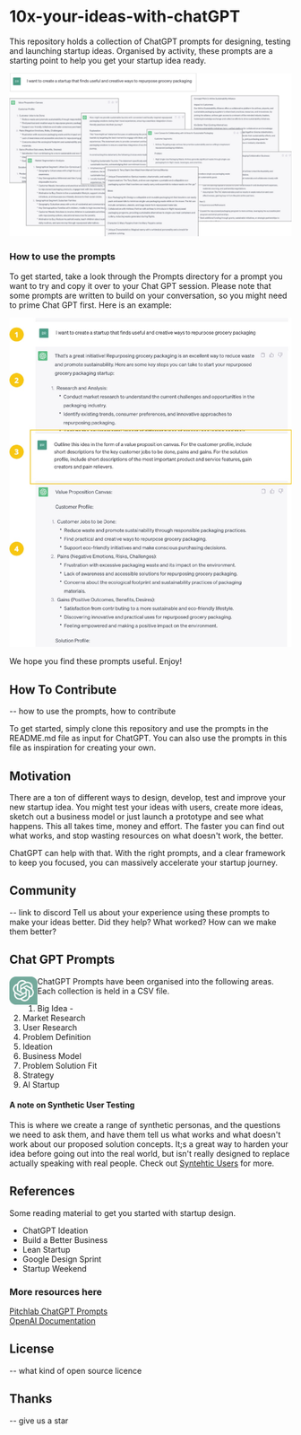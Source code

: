 # 10x-your-ideas-with-chatGPT
This repository holds a collection of ChatGPT prompts for designing, testing and launching startup ideas. Organised by activity, these prompts are a starting point to help you get your startup idea ready. 
  
  
<img src="./Images/10x-with-ChatGPT.jpg" alt="ChatGPT Examples">  

   
### How to use the prompts
To get started, take a look through the Prompts directory for a prompt you want to try and copy it over to your Chat GPT session. Please note that some prompts are written to build on your conversation, so you might need to prime Chat GPT first. Here is an example:   

<img src="./Images/Howto-example.jpg" alt="Howto Example">
   
We hope you find these prompts useful. Enjoy!

  
## How To Contribute 
-- how to use the prompts, how to contribute 

To get started, simply clone this repository and use the prompts in the README.md file as input for ChatGPT. You can also use the prompts in this file as inspiration for creating your own.


## Motivation 
There are a ton of different ways to design, develop, test and improve your new startup idea. You might test your ideas with users, create more ideas, sketch out a business model or just launch a prototype and see what happens. This all takes time, money and effort. The faster you can find out what works, and stop wasting resources on what doesn't work, the better.  

ChatGPT can help with that. With the right prompts, and a clear framework to keep you focused, you can massively accelerate your startup journey. 

## Community
-- link to discord
Tell us about your experience using these prompts to make your ideas better. Did they help? What worked? How can we make them better? 
  

## Chat GPT Prompts 
<img src="./Images/chatgpt.png" alt="ChatGPT Logo" width="50" height="50" align="left">
ChatGPT Prompts have been organised into the following areas. Each collection is held in a CSV file.

1. Big Idea -
2. Market Research
3. User Research
4. Problem Definition
5. Ideation
6. Business Model
7. Problem Solution Fit
8. Strategy
9. AI Startup

  
#### A note on Synthetic User Testing  
This is where we create a range of synthetic personas, and the questions we need to ask them, and have them tell us what works and what doesn't work about our proposed solution concepts. It;s a great way to harden your idea before going out into the real world, but isn't really designed to replace actually speaking with real people. Check out [Syntehtic Users](https://www.syntheticusers.com/) for more.




## References 
Some reading material to get you started with startup design. 
- ChatGPT Ideation
- Build a Better Business
- Lean Startup
- Google Design Sprint
- Startup Weekend

  
### More resources here  
[Pitchlab ChatGPT Prompts](https://github.com/Pitchlab/ChatGPT-x-Ideation/blob/main/README.md)  
[OpenAI Documentation](https://platform.openai.com/docs/introduction/overview)   

  
## License 
-- what kind of open source licence

  
## Thanks 
-- give us a star


  

